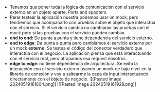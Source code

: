 - Tenemos que poner toda la lógica de comunicación con el servicio externo en un objeto aparte. Ports and apadters.
- Parar testear la aplicación nuestra podemos usar un mock, pero tendremos que acompañarlo con pruebas sobre el objeto que interactúa con el servicio. Si el servicio cambia no cambiarán las pruebas con el mock pero sí las pruebas con el servicio pueden cambiar.
- **end to end:** De punta a punta y tiene dependencia del servicio externo.
- **end to edge**: De punta a punta pero cambiamos el servicio externo por un mock **externo**. Se testea el código del conector verdadero que interactúa con el negocio. La aplicación piensa que está interactuando con el servicio real, pero atrapamos esa request nosotros.
- **edge to edge**: no tiene dependencia de arquitectura. Se evita la interacción con el servicio externo usando un mock de bajo nivel en la librería de conexión y voy a saltearme la capa de input interactuando directamente con el objeto de negocio.
![[Pasted image 20240519161804.png]]
![[Pasted image 20240519161928.png]]